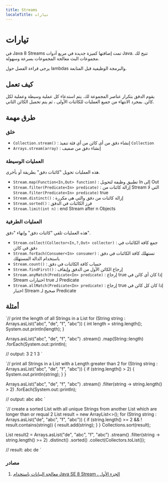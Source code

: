 ```yaml
---
title: Streams
localeTitle: تيارات
---
```

# تيارات

في Java 8 Streams تمت إضافتها كميزة جديدة في مربع أدوات Java. تتيح لك مجموعات البث معالجة المجموعات بسرعة وسهولة.

يرجى قراءة الفصل حول lambdas والبرمجة الوظيفية قبل المتابعة.

## كيف تعمل

يقوم الدفق بتكرار عناصر المجموعة لك. يتم استدعاء كل عملية وسيطة وعملية لكل كائن. بمجرد الانتهاء من جميع العمليات للكائنات الأولى ، ثم يتم تحميل الكائن الثاني.

## طرق مهمة

### خلق

*   `Collection.stream()` : إنشاء دفق من أي كائن من أي فئة تنفيذ `Collection`
*   `Arrays.stream(array)` : إنشاء دفق من صفيف

### العمليات الوسيطة

هذه العمليات تحويل "كائنات دفق" بطريقة أو بأخرى.

*   `Stream.map(Function<In,Out> function)` : تطبيق وظيفة لتحويل In إلى Out
*   `Stream.filter(Predicate<In> predicate)` : إزالة كائنات من Stream التي لا `Stream.filter(Predicate<In> predicate)` true
*   `Stream.distinct()` : إزالة كائنات من دفق والتي هي مكررة
*   `Stream.sorted()` : فرز الكائنات في الدفق
*   `Stream.limit(int n)` : end Stream after n Objects

### العمليات الطرفية

هذه العمليات تلقي "كائنات دفق" وإنهاء "دفق".

*   `Stream.collect(Collector<In,?,Out> collector)` : جمع كافة الكائنات في دفق في كائن
*   `Stream.forEach(Consumer<In> consumer)` : تستهلك كافة الكائنات في دفق باستخدام الدالة المستهلك
*   `Stream.count()` : حساب كافة الكائنات في دفق
*   `Stream.findFirst()` : إرجاع الكائن الأول من الدفق وإيقاف
*   `Stream.anyMatch(Predicate<In> predicate)` : إرجاع true إذا كان أي كائن في Stream اختبارات true لـ Predicate
*   `Stream.allMatch(Predicate<In> predicate)` : إرجاع true إذا كان كل كائن في اختبار Stream صحيح لـ Predicate

## أمثلة

 `// print the length of all Strings in a List 
 for (String string : Arrays.asList("abc", "de", "f", "abc")) { 
    int length = string.length(); 
    System.out.println(length); 
 } 
 
 Arrays.asList("abc", "de", "f", "abc") 
        .stream() 
        .map(String::length) 
        .forEach(System.out::println); 
 
 // output: 3 2 1 3 
` 

 `// print all Strings in a List with a Length greater than 2 
 for (String string : Arrays.asList("abc", "de", "f", "abc")) { 
    if (string.length() > 2) { 
        System.out.println(string); 
    } 
 } 
 
 Arrays.asList("abc", "de", "f", "abc") 
        .stream() 
        .filter(string -> string.length() > 2) 
        .forEach(System.out::println); 
 
 // output: abc abc 
` 

 `// create a sorted List with all unique Strings from another List which are longer than or requal 2 
 List<String> result = new ArrayList<>(); 
 for (String string : Arrays.asList("de", "abc", "f", "abc")) { 
    if (string.length() >= 2 
            && ! result.contains(string)) { 
        result.add(string); 
    } 
 } 
 Collections.sort(result); 
 
 List<String> result2 = Arrays.asList("de", "abc", "f", "abc") 
        .stream() 
        .filter(string -> string.length() >= 2) 
        .distinct() 
        .sorted() 
        .collect(Collectors.toList()); 
 
 // result: abc de 
` 

### مصادر

1.  [معالجة البيانات باستخدام Java SE 8 Stream ، الجزء الأول](http://www.oracle.com/technetwork/articles/java/ma14-java-se-8-streams-2177646.html)